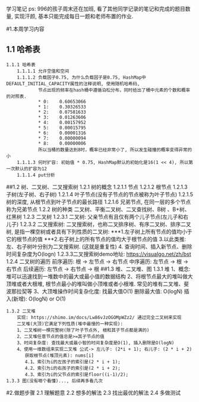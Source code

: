 学习笔记
ps: 996的孩子周末还在加班, 看了其他同学记录的笔记和完成的题目数量, 实现汗颜, 基本只能完成每日一题和老师布置的作业.

#1.本周学习内容
## 1.1 哈希表
    1.1.1 哈希表
        1.1.1.1 允许空值和空间
        1.1.1.2 负载因子0.75, 为什么负载因子是0.75, HashMap中DEFAULT_INITIAL_CAPACITY属性的注释说明, 使用随机哈希码, 
                节点出现的频率在hash桶中遵循泊松分布，同时给出了桶中元素的个数和概率的对照表. 
                * 0:    0.60653066
                * 1:    0.30326533
                * 2:    0.07581633
                * 3:    0.01263606
                * 4:    0.00157952
                * 5:    0.00015795
                * 6:    0.00001316
                * 7:    0.00000094
                * 8:    0.00000006
                所以当桶的数量达到8时，概率已经非常小了, 所以发生碰撞的概率变得异常的小
        1.1.1.3 何时扩容: 初始值 * 0.75, HashMap默认的初始化是16(1 << 4), 所以第一次默认的扩容为12
        1.1.1.4 put分析
        
##1.2 树、二叉树、二叉搜索树
    1.2.1 树的概念
        1.2.1.1 节点
        1.2.1.2 根节点
        1.2.1.3 子树(左子树、右子树)
        1.2.1.4 叶子节点(没有子节点的节点被称为叶子节点)
        1.2.1.5 树的深度, 从根节点到叶子节点的最长路径
        1.2.1.6 兄弟节点, 在同一层的多个节点称为兄弟节点
    1.2.2  树的种类
        二叉树、平衡二叉树、二叉查找树、B树 、B+树、红黑树
    1.2.3 二叉树
        1.2.3.1 二叉树: 父亲节点有且仅有两个儿子节点(左儿子和右儿子)
        1.2.3.2 二叉搜索树: 二叉搜索树，也称二叉排序树、有序二叉树、排序二叉树, 是指一棵空树或者具有下列性质的二叉树:
         ***1.左子树上所有节点的值均小于它的根节点的值 
         ***2.右子树上的所有节点的值均大于根节点的值
            3.以此类推: 左、右子树叶分别为二叉搜索树. (这就是重复性)
            4. 查询时间、插入新节点、删除 时间复杂度为O(logn)
        1.2.3.3二叉搜索树demo地址: https://visualgo.net/zh/bst 
    1.2.4 二叉树的遍历
        前序遍历: 根 -> 左节点 -> 右节点
        中序遍历: 左节点 -> 根 -> 右节点
        后续遍历: 左节点 -> 右节点 -> 根
##1.3 堆、二叉堆、图
    1.3.1 堆
        1、概念: 堆可以迅速找到一堆数中的最大或最小值的数据结构
        2、将根节点最大的堆叫做大顶堆或者大根堆, 根节点最小的堆叫做小顶堆或者小根堆. 常见的堆有二叉堆、斐波那拉契等
        3、大顶堆操作时间复杂化度:
            找最大值O(1)
            删除最大值: O(logN)
            插入(新增): O(logN) or O(1) 
        
    1.3.2 二叉堆
        实现: https://shimo.im/docs/Lw86vJzOGOMpWZz2/ 通过完全二叉树来实现
        二叉堆(大顶)它满足下列性质(堆中最慢的一种实现):
        1、二叉堆树一棵完整树(除了叶子节点外, 根和其子节点都是满的)
        2、二叉堆任意节点的值总是>=其子节点的值
        3、时间复杂度: 查找最大或最小智的时间复杂度是O(1), 插入删除是O(logN)
        4、使用一维数组来实现二叉堆 公式-> 左儿子: (2*i + 1); 右儿子: (2 * i + 2)    
           获取根节点(堆顶元素): nums[i]
           4.1、索引为i的左孩子的索引是(2 * i + 1);
           4.2、索引为i的右孩子的索引是(2 * i + 2);
           4.3、索引为i的父节点的索引是floor((i-1)/2);
    1.3.3 图(没有啷个看懂)..., 后续再多看几次

#2.做题步骤
    2.1 理解题意
    2.2 想多的解法
    2.3 找出最优的解法
    2.4 多做测试

